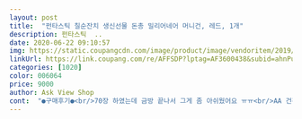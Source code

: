 ```yaml
---
layout: post 
title:  "펀타스틱 칠순잔치 생신선물 돈총 밀리어네어 머니건, 레드, 1개" 
description: 펀타스틱  ..
date: 2020-06-22 09:10:57 
img: https://static.coupangcdn.com/image/product/image/vendoritem/2019/04/26/3864127507/59395490-3a74-499d-940b-06bd21775370.jpg 
linkUrl: https://link.coupang.com/re/AFFSDP?lptag=AF3600438&subid=ahnPublicAsk&pageKey=118977840&itemId=354713197&vendorItemId=3864127507&traceid=V0-113-c2e976ec686456a8 
categories: [1020] 
color: 006064 
price: 9000 
author: Ask View Shop 
cont:  "●구매후기●<br/>70장 하였는데 금방 끝나서 그게 좀 아쉬웠어요 ㅠㅠ<br/>AA 건전이 3개인가 4개 들어가야 해요.<br/> 미리 준비해 두세요.<br/><br/>AA 건전지 3개 필요해요 구매해놓으셔야해요<br/>가짜종이돈은 안나오는데,<br/>강추합니다<br/>그런데 실외에서 하면 돈 잃어버릴수도 있을거같아요 돈이 얇으니 슝 날라가서 어디로 휙 들어가버리더란 꼭 댁에서 하세요<br/>대박입니다ㅋㅋ<br/>동영상첨부가 안되네요ㄷㄷ<br/>아버님 생신 이벤트로 해드렸어요.<br/> 배송 빨랐고 동봉해서 온 가짜돈 은 뭉탱이로 나온는데 현금은 한장씩 잘 나오네요.<br/> 적은 용돈이였지만 이벤트 해드리니 너무너무 재미나고 좋았어요^^ 돈을 적게 넣었나 너무 짧게 끝나 아쉽다 농담 하셨는데 평소에 농담 안하시는 분인데 기분이 좋으셔서 농담도 하시니 행복했어요.<br/><br/>아버님 이만원 집안에서 잃음<br/>영상이 안올려져서 캡쳐해서 올려요 ㅠㅠㅠ<br/>오랜만에 웃음꽃 만발한 생신날 이였어요^^<br/>이런 작은 의미에 행복해하는 모습보니 너무 좋네요<br/>진짜 딸려오는 가짜돈은 너무 안되는데 진짜돈은 너무 잘되요 ㅋㅋㅋㅋㅋㅋㅋㅋㅋㅋㅋ<br/>진짜 선물해주는 사람들 전부다 행복해했어요<br/>진짜 장난아닙니다 이거 ㅋㅋㅋㅋㅋㅋㅋㅋㅋ<br/>진짜돈은 너무잘나오고,<br/>화려하고, 제대로 이벤트네요^^<br/>후기보고 돈은 잘된다하여 구매했는데<br/>70장 하였는데 금방 끝나서 그게 좀 아쉬웠어요 ㅠㅠ<br/>AA 건전이 3개인가 4개 들어가야 해요.<br/> 미리 준비해 두세요.<br/><br/>AA 건전지 3개 필요해요 구매해놓으셔야해요<br/>가짜종이돈은 안나오는데,<br/>강추합니다<br/>그런데 실외에서 하면 돈 잃어버릴수도 있을거같아요 돈이 얇으니 슝 날라가서 어디로 휙 들어가버리더란 꼭 댁에서 하세요<br/>대박입니다ㅋㅋ<br/>동영상첨부가 안되네요ㄷㄷ<br/>아버님 생신 이벤트로 해드렸어요.<br/> 배송 빨랐고 동봉해서 온 가짜돈 은 뭉탱이로 나온는데 현금은 한장씩 잘 나오네요.<br/> 적은 용돈이였지만 이벤트 해드리니 너무너무 재미나고 좋았어요^^ 돈을 적게 넣었나 너무 짧게 끝나 아쉽다 농담 하셨는데 평소에 농담 안하시는 분인데 기분이 좋으셔서 농담도 하시니 행복했어요.<br/><br/>아버님 이만원 집안에서 잃음<br/>영상이 안올려져서 캡쳐해서 올려요 ㅠㅠㅠ<br/>오랜만에 웃음꽃 만발한 생신날 이였어요^^<br/>이런 작은 의미에 행복해하는 모습보니 너무 좋네요<br/>진짜 딸려오는 가짜돈은 너무 안되는데 진짜돈은 너무 잘되요 ㅋㅋㅋㅋㅋㅋㅋㅋㅋㅋㅋ<br/>진짜 선물해주는 사람들 전부다 행복해했어요<br/>진짜 장난아닙니다 이거 ㅋㅋㅋㅋㅋㅋㅋㅋㅋ<br/>진짜돈은 너무잘나오고,<br/>화려하고, 제대로 이벤트네요^^<br/>후기보고 돈은 잘된다하여 구매했는데<br/>" 
---
```

